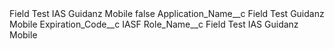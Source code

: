 <?xml version="1.0" encoding="UTF-8"?>
<CustomMetadata xmlns="http://soap.sforce.com/2006/04/metadata" xmlns:xsi="http://www.w3.org/2001/XMLSchema-instance" xmlns:xsd="http://www.w3.org/2001/XMLSchema">
    <label>Field Test IAS Guidanz Mobile</label>
    <protected>false</protected>
    <values>
        <field>Application_Name__c</field>
        <value xsi:type="xsd:string">Field Test Guidanz Mobile</value>
    </values>
    <values>
        <field>Expiration_Code__c</field>
        <value xsi:type="xsd:string">IASF</value>
    </values>
    <values>
        <field>Role_Name__c</field>
        <value xsi:type="xsd:string">Field Test IAS Guidanz Mobile</value>
    </values>
</CustomMetadata>

